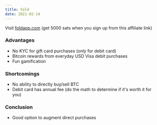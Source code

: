 ```yaml
---
title: Fold
date: 2021-02-14
---
```


Visit [foldapp.com](https://use.foldapp.com/r/Ul3zJuaI) (get 5000 sats when you sign up from this affiliate link)

### Advantages
  - No KYC for gift card purchases (only for debit card)
  - Bitcoin rewards from everyday USD Visa debit purchases
  - Fun gamification

### Shortcomings
  - No ability to directly buy/sell BTC
  - Debit card has annual fee (do the math to determine if it's worth it for you)

### Conclusion
  - Good option to augment direct purchases
